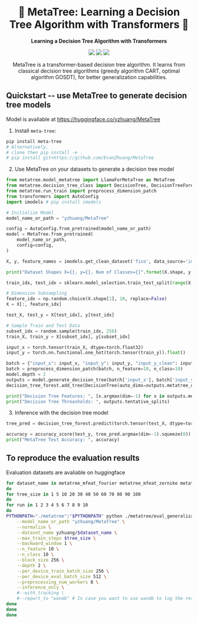 <h1 align="center"> 🌲 MetaTree: Learning a Decision Tree Algorithm with Transformers 🌲 </h1>
<p align="center"> <b>Learning a Decision Tree Algorithm with Transformers</b>  
</p>

<p align="center">
  <img src="https://img.shields.io/badge/license-mit-blue.svg">
  <img src="https://img.shields.io/badge/python-3.7+-blue">
  <img src="https://img.shields.io/pypi/v/meta-tree?color=green">  
</p>  

<p align="center"> MetaTree is a transformer-based decision tree algorithm. It learns from classical decision tree algorithms (greedy algorithm CART, optimal algorithm GOSDT), for better generalization capabilities.
</p>

## Quickstart -- use MetaTree to generate decision tree models

Model is avaliable at https://huggingface.co/yzhuang/MetaTree

1. Install `meta-tree`:

```bash
pip install meta-tree
# Alternatively,  
# clone then pip install -e .
# pip install git+https://github.com/EvanZhuang/MetaTree
```

2. Use MetaTree on your datasets to generate a decision tree model
 
```python
from metatree.model_metatree import LlamaForMetaTree as MetaTree
from metatree.decision_tree_class import DecisionTree, DecisionTreeForest
from metatree.run_train import preprocess_dimension_patch
from transformers import AutoConfig
import imodels # pip install imodels 

# Initialize Model
model_name_or_path = "yzhuang/MetaTree"

config = AutoConfig.from_pretrained(model_name_or_path)
model = MetaTree.from_pretrained(
    model_name_or_path,
    config=config,
)   

X, y, feature_names = imodels.get_clean_dataset('fico', data_source='imodels')

print("Dataset Shapes X={}, y={}, Num of Classes={}".format(X.shape, y.shape, len(set(y))))

train_idx, test_idx = sklearn.model_selection.train_test_split(range(X.shape[0]), test_size=0.3, random_state=seed)

# Dimension Subsampling
feature_idx = np.random.choice(X.shape[1], 10, replace=False)
X = X[:, feature_idx]

test_X, test_y = X[test_idx], y[test_idx]

# Sample Train and Test Data
subset_idx = random.sample(train_idx, 256)
train_X, train_y = X[subset_idx], y[subset_idx]

input_x = torch.tensor(train_X, dtype=torch.float32)
input_y = torch.nn.functional.one_hot(torch.tensor(train_y)).float()

batch = {"input_x": input_x, "input_y": input_y, "input_y_clean": input_y}
batch = preprocess_dimension_patch(batch, n_feature=10, n_class=10)
model.depth = 2
outputs = model.generate_decision_tree(batch['input_x'], batch['input_y'], depth=model.depth)
decision_tree_forest.add_tree(DecisionTree(auto_dims=outputs.metatree_dimensions, auto_thresholds=outputs.tentative_splits, input_x=batch['input_x'], input_y=batch['input_y'], depth=model.depth))

print("Decision Tree Features: ", [x.argmax(dim=-1) for x in outputs.metatree_dimensions])
print("Decision Tree Threasholds: ", outputs.tentative_splits)
```

3. Inference with the decision tree model

```python
tree_pred = decision_tree_forest.predict(torch.tensor(test_X, dtype=torch.float32))

accuracy = accuracy_score(test_y, tree_pred.argmax(dim=-1).squeeze(0))
print("MetaTree Test Accuracy: ", accuracy)
```

## To reproduce the evaluation results

Evaluation datasets are avaliable on huggingface
```bash
for dataset_name in metatree_mfeat_fourier metatree_mfeat_zernike metatree_mfeat_morphological metatree_mfeat_karhunen metatree_page_blocks metatree_optdigits metatree_pendigits metatree_waveform_5000 metatree_Hyperplane_10_1E_3 metatree_Hyperplane_10_1E_4 metatree_pokerhand metatree_RandomRBF_0_0 metatree_RandomRBF_10_1E_3 metatree_RandomRBF_50_1E_3 metatree_RandomRBF_10_1E_4 metatree_RandomRBF_50_1E_4 metatree_SEA_50_ metatree_SEA_50000_ metatree_satimage metatree_BNG_labor_ metatree_BNG_breast_w_ metatree_BNG_mfeat_karhunen_ metatree_BNG_bridges_version1_ metatree_BNG_mfeat_zernike_ metatree_BNG_cmc_ metatree_BNG_colic_ORIG_ metatree_BNG_colic_ metatree_BNG_credit_a_ metatree_BNG_page_blocks_ metatree_BNG_credit_g_ metatree_BNG_pendigits_ metatree_BNG_cylinder_bands_ metatree_BNG_dermatology_ metatree_BNG_sonar_ metatree_BNG_glass_ metatree_BNG_heart_c_ metatree_BNG_heart_statlog_ metatree_BNG_vehicle_ metatree_BNG_hepatitis_ metatree_BNG_waveform_5000_ metatree_BNG_zoo_ metatree_vehicle_sensIT metatree_UNIX_user_data metatree_fri_c3_1000_25 metatree_rmftsa_sleepdata metatree_JapaneseVowels metatree_fri_c4_1000_100 metatree_abalone metatree_fri_c4_1000_25 metatree_bank8FM metatree_analcatdata_supreme metatree_ailerons metatree_cpu_small metatree_space_ga metatree_fri_c1_1000_5 metatree_puma32H metatree_fri_c3_1000_10 metatree_cpu_act metatree_fri_c4_1000_10 metatree_quake metatree_fri_c4_1000_50 metatree_fri_c0_1000_5 metatree_delta_ailerons metatree_fri_c3_1000_50 metatree_kin8nm metatree_fri_c3_1000_5 metatree_puma8NH metatree_delta_elevators metatree_houses metatree_bank32nh metatree_fri_c1_1000_50 metatree_house_8L metatree_fri_c0_1000_10 metatree_elevators metatree_wind metatree_fri_c0_1000_25 metatree_fri_c2_1000_50 metatree_pollen metatree_mv metatree_fried metatree_fri_c2_1000_25 metatree_fri_c0_1000_50 metatree_fri_c1_1000_10 metatree_fri_c2_1000_5 metatree_fri_c2_1000_10 metatree_fri_c1_1000_25 metatree_visualizing_soil metatree_socmob metatree_mozilla4 metatree_pc3 metatree_pc1
do
for tree_size in 1 5 10 20 30 40 50 60 70 80 90 100
do  
for run in 1 2 3 4 5 6 7 8 9 10
do
PYTHONPATH="./metatree":"$PYTHONPATH" python ./metatree/eval_generalization.py \
    --model_name_or_path "yzhuang/MetaTree" \
    --normalize \
    --dataset_name yzhuang/$dataset_name \
    --max_train_steps $tree_size \
    --backward_window 1 \
    --n_feature 10 \
    --n_class 10 \
    --block_size 256 \
    --depth 2 \
    --per_device_train_batch_size 256 \
    --per_device_eval_batch_size 512 \
    --preprocessing_num_workers 8 \
    --inference_only \
    #--with_tracking \ 
    #--report_to "wandb" # In case you want to use wandb to log the results 
done
done
done
```
